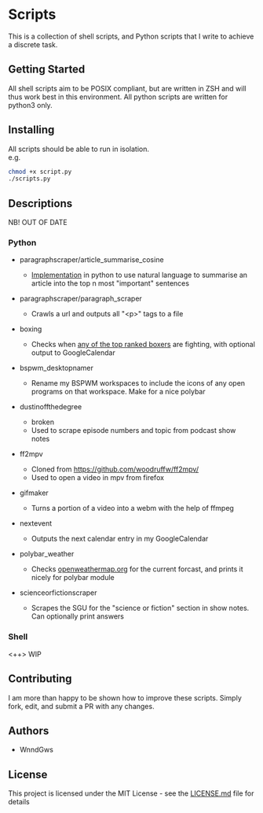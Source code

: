 # Scripts

This is a collection of shell scripts, and Python scripts that I write to achieve a discrete task.

## Getting Started

All shell scripts aim to be POSIX compliant, but are written in ZSH and will thus work best in this environment.
All python scripts are written for python3 only.

## Installing

All scripts should be able to run in isolation.  
e.g.

```bash
chmod +x script.py
./scripts.py
```

## Descriptions
NB! OUT OF DATE

### Python

* paragraphscraper/article_summarise_cosine
    * [Implementation](https://towardsdatascience.com/understand-text-summarization-and-create-your-own-summarizer-in-python-b26a9f09fc70) in python to use natural language to summarise an article into the top n most "important" sentences

* paragraphscraper/paragraph_scraper
    * Crawls a url and outputs all "\<p\>" tags to a file

* boxing
    * Checks when [any of the top ranked boxers](https://en.wikipedia.org/wiki/List_of_current_boxing_rankings) are fighting, with optional output to GoogleCalendar

* bspwm_desktopnamer
    * Rename my BSPWM workspaces to include the icons of any open programs on that workspace. Make for a nice polybar

* dustinoffthedegree
    * broken
    * Used to scrape episode numbers and topic from podcast show notes

* ff2mpv
    * Cloned from https://github.com/woodruffw/ff2mpv/
    * Used to open a video in mpv from firefox

* gifmaker
    * Turns a portion of a video into a webm with the help of ffmpeg

* nextevent
    * Outputs the next calendar entry in my GoogleCalendar

* polybar_weather
    * Checks [openweathermap.org](https://openweathermap.org) for the current forcast, and prints it nicely for polybar module

* scienceorfictionscraper
    * Scrapes the SGU for the "science or fiction" section in show notes. Can optionally print answers

### Shell
<++> WIP

## Contributing

I am more than happy to be shown how to improve these scripts. Simply fork, edit, and submit a PR with any changes.

## Authors

* WnndGws

## License

This project is licensed under the MIT License - see the [LICENSE.md](LICENSE.md) file for details
